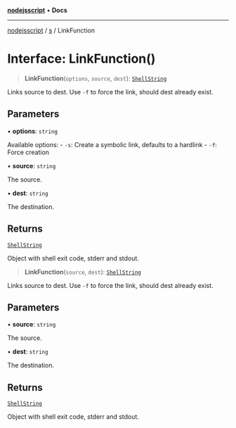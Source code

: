 [**nodejsscript**](../../../README.md) • **Docs**

***

[nodejsscript](../../../README.md) / [s](../README.md) / LinkFunction

# Interface: LinkFunction()

> **LinkFunction**(`options`, `source`, `dest`): [`ShellString`](../type-aliases/ShellString.md)

Links source to dest. Use `-f` to force the link, should dest already exist.

## Parameters

• **options**: `string`

Available options:
       - `-s`: Create a symbolic link, defaults to a hardlink
       - `-f`: Force creation

• **source**: `string`

The source.

• **dest**: `string`

The destination.

## Returns

[`ShellString`](../type-aliases/ShellString.md)

Object with shell exit code, stderr and stdout.

> **LinkFunction**(`source`, `dest`): [`ShellString`](../type-aliases/ShellString.md)

Links source to dest. Use `-f` to force the link, should dest already exist.

## Parameters

• **source**: `string`

The source.

• **dest**: `string`

The destination.

## Returns

[`ShellString`](../type-aliases/ShellString.md)

Object with shell exit code, stderr and stdout.

